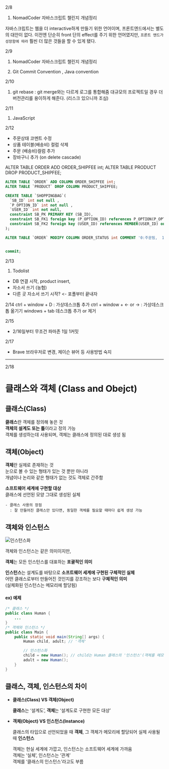 2/8 

1. NomadCoder 자바스크립트 챌린지 개념정리

자바스크립트는 웹을 더 interactive하게 만들기 위한 언어이며, 프론트엔드에서는 별도의 대안이 없다.
이전엔 단순히 front 단의 effect를 주기 위한 언어였지만, `프론트 엔드가 성장함에 따라` 훨씬 더 많은 것들을 할 수 있게 됐다.

2/9

1. NomadCoder 자바스크립트 챌린지 개념정리


2. Git Commit Convention , Java convention  



2/10 
1. git rebase : git merge와는 다르게 로그를 통합해줌
   대규모의 프로젝트일 경우 더 버전관리를 용이하게 해준다. (리스크 있으니까 조심)


2/11
1. JavaScript
   

2/12

- 주문상태 코멘트 수정
- 상품 테이블(배송비) 컬럼 삭제
- 주문 (배송비)컬럼 추가
- 장바구니 추가 (on delete cascade)

ALTER TABLE ORDER ADD ORDER_SHIPFEE int;
ALTER TABLE PRODUCT DROP PRODUCT_SHIPFEE;


```sql
ALTER TABLE `ORDER` ADD COLUMN ORDER_SHIPFEE int;
ALTER TABLE `PRODUCT` DROP COLUMN PRODUCT_SHIPFEE;

CREATE TABLE `SHOPPINGBAG`(
  `SB_ID` int not null ,
  `P_OPTION_ID` int not null ,
  `USER_ID` int not null,
  constraint SB_PK PRIMARY KEY (SB_ID),
  constraint SB_FK1 foreign key (P_OPTION_ID) references P_OPTION(P_OPTION_ID) on delete cascade ,
  constraint SB_FK2 foreign key (USER_ID) references MEMBER(USER_ID) on delete cascade
);

ALTER TABLE `ORDER` MODIFY COLUMN ORDER_STATUS int COMMENT '0:주문됨,  1:주문취소';


commit;


```


2/13

1. Todolist
- DB 연결 시작, product insert,
- 자소서 쓰기 (농협)
- 다른 곳 자소서 쓰기 시작? <- 포폴부터 끝내자


2/14
ctrl + window + D : 가상데스크톱 추가
ctrl + window + ← or →  : 가상데스크톱 옮기기
windows + tab 데스크톱 추가 or 제거


2/15
- 2/16일부터 무조건 파마존 1일 1커밋


2/17
- Brave 브라우저로 변경, 제이슨 뷰어 등 사용방법 숙지 


---

2/18
# 클래스와 객체 (Class and Obejct)

## 클래스(Class)

**클래스**란 객체를 정의해 놓은 것  
**객체의 설계도 또는 틀**이라고 정의 가능  
객체를 생성하는데 사용되며, 객체는 클래스에 정의된 대로 생성 됨

## 객체(Object)

**객체**란 실제로 존재하는 것  
눈으로 볼 수 있는 형태가 있는 것 뿐만 아니라  
개념이나 논리와 같은 형태가 없는 것도 객체로 간주함 

**소프트웨어 세계에 구현할 대상**  
클래스에 선언된 모양 그대로 생성된 실체  

    - 클래스 사용의 장점
      : 잘 만들어진 클래스만 있다면, 동일한 객체를 필요할 때마다 쉽게 생성 가능

## 객체와 인스턴스

![인스턴스화](./resources/instantiate.jpg "width:500px;")  

객체와 인스턴스는 같은 의미이지만,  

**객체**는 모든 인스턴스를 대표하는 **포괄적인 의미**  

**인스턴스**는 설계도를 바탕으로 **소프트웨어 세계에 구현된 구체적인 실체**  
어떤 클래스로부터 만들어진 것인지를 강조하는 보다 **구체적인 의미**  
(실체화된 인스턴스는 메모리에 할당됨) 

#### ex) 예제   
```Java
/* 클래스 */
public class Human {
    ...
}
/* 객체와 인스턴스 */
public class Main {
    public static void main(String[] args) {
        Human child, adult; // '객체'

        // 인스턴스화
        child = new Human(); // child는 Human 클래스의 '인스턴스'(객체를 메모리에 할당)
        adult = new Human();
    }
}
```    

## 클래스, 객체, 인스턴스의 차이

- **클래스(Class) VS 객체(Object)**

  **클래스**는 ‘설계도’, **객체**는 ‘설계도로 구현한 모든 대상’  
  
- **객체(Object) VS 인스턴스(Instance)**  

  클래스의 타입으로 선언되었을 때 **객체**, 그 객체가 메모리에 할당되어 실제 사용될 때 **인스턴스**

  객체는 현실 세계에 가깝고, 인스턴스는 소프트웨어 세계에 가까움    
  객체는 ‘실체’, 인스턴스는 ‘관계’  
  객체를 ‘클래스의 인스턴스’라고도 부름  
